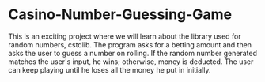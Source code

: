 # Casino-Number-Guessing-Game
This is an exciting project where we will learn about the library used for random numbers, cstdlib. The program asks for a betting amount and then asks the user to guess a number on rolling. If the random number generated matches the user's input, he wins; otherwise,  money is deducted. The user can keep playing until he loses all the money he put in initially.
